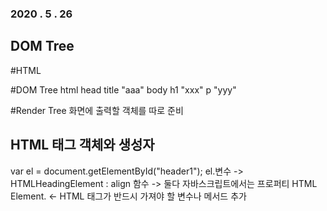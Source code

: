 ### 2020 . 5 . 26 

## DOM Tree

#HTML
<Tag>

#DOM Tree 
<OBJECT>
html
    head
         title
             "aaa"
     body
         h1
             "xxx"
         p
             "yyy"

#Render Tree
화면에 출력할 객체를 따로 준비



## HTML 태그 객체와 생성자

var el = document.getElementById("header1");           el.변수
    -> HTMLHeadingElement  : align                                함수  -> 둘다 자바스크립트에서는 프로퍼티
          HTML Element. <- HTML 태그가 반드시 가져야 할 변수나 메서드 추가
